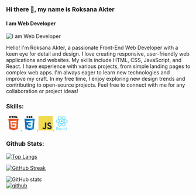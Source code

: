 
### Hi there 👋, my name is Roksana Akter
#### I am Web Developer
![I am Web Developer](https://i.ibb.co/0MJyQQR/Black-Minimal-Business-Personal-Profile-Linkedin-Banner.png)

Hello! I'm Roksana Akter, a passionate Front-End Web Developer with a keen eye for detail and design. I love creating responsive, user-friendly web applications and websites. My skills include HTML, CSS, JavaScript, and React. I have experience with various projects, from simple landing pages to complex web apps. I'm always eager to learn new technologies and improve my craft. In my free time, I enjoy exploring new design trends and contributing to open-source projects. Feel free to connect with me for any collaboration or project ideas!

### Skills:  
<p align="left">
  <a href="https://developer.mozilla.org/en-US/docs/Web/HTML" target="_blank" rel="noreferrer"> 
    <img src="https://raw.githubusercontent.com/devicons/devicon/master/icons/html5/html5-original-wordmark.svg" alt="HTML" width="40" height="40"/> 
  </a> 
  <a href="https://developer.mozilla.org/en-US/docs/Web/CSS" target="_blank" rel="noreferrer"> 
    <img src="https://raw.githubusercontent.com/devicons/devicon/master/icons/css3/css3-original-wordmark.svg" alt="CSS" width="40" height="40"/> 
  </a> 
  <a href="https://developer.mozilla.org/en-US/docs/Web/JavaScript" target="_blank" rel="noreferrer"> 
    <img src="https://raw.githubusercontent.com/devicons/devicon/master/icons/javascript/javascript-original.svg" alt="JavaScript" width="40" height="40"/> 
  </a>
  <a href="https://reactjs.org/" target="_blank" rel="noreferrer">
    <img src="https://raw.githubusercontent.com/devicons/devicon/master/icons/react/react-original-wordmark.svg" alt="React" width="40" height="40"/>
  </a>
</p>

### Github Stats:
[![Top Langs](https://github-readme-stats.vercel.app/api/top-langs/?username=roksana35)](https://github.com/anuraghazra/github-readme-stats)

[![GitHub Streak](https://streak-stats.demolab.com/?user=roksana35)](https://git.io/streak-stats)
 

![GitHub stats](https://github-readme-stats.vercel.app/api?username=roksana35&show_icons=true)  
[<img src='https://cdn.jsdelivr.net/npm/simple-icons@3.0.1/icons/github.svg' alt='github' height='40'>](https://github.com/roksana35) 

  






